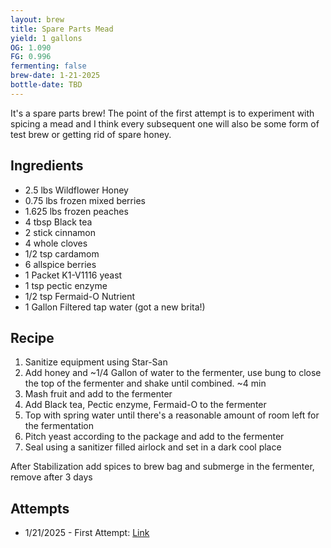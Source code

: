 ```yaml
---
layout: brew
title: Spare Parts Mead
yield: 1 gallons
OG: 1.090
FG: 0.996
fermenting: false
brew-date: 1-21-2025
bottle-date: TBD
---
```


It's a spare parts brew! The point of the first attempt is to experiment with spicing a mead and I think every subsequent one will also be some form of test brew or getting rid of spare honey.

## Ingredients
 - 2.5 lbs Wildflower Honey
 - 0.75 lbs frozen mixed berries
 - 1.625 lbs frozen peaches
 - 4 tbsp Black tea
 - 2 stick cinnamon
 - 4 whole cloves
 - 1/2 tsp cardamom
 - 6 allspice berries
 - 1 Packet K1-V1116 yeast
 - 1 tsp pectic enzyme
 - 1/2 tsp Fermaid-O Nutrient
 - 1 Gallon Filtered tap water (got a new brita!)

## Recipe
 1. Sanitize equipment using Star-San
 2. Add honey and ~1/4 Gallon of water to the fermenter, use bung to close the top of the fermenter and shake until combined. ~4 min
 3. Mash fruit and add to the fermenter
 4. Add Black tea, Pectic enzyme, Fermaid-O to the fermenter
 5. Top with spring water until there's a reasonable amount of room left for the fermentation
 6. Pitch yeast according to the package and add to the fermenter
 7. Seal using a sanitizer filled airlock and set in a dark cool place

After Stabilization add spices to brew bag and submerge in the fermenter, remove after 3 days

## Attempts
 - 1/21/2025 - First Attempt: <a href="{{ site.baseurl }}/Mead-Attempts/Spare-Parts/Attempt-1">Link</a>
